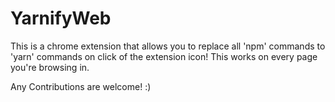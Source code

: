 # YarnifyWeb

This is a chrome extension that allows you to replace all 'npm' commands to 'yarn' commands on click of the extension icon! This works on every page you're browsing in. 

Any Contributions are welcome! :) 
